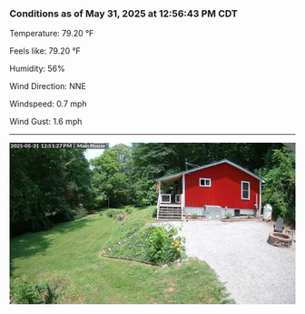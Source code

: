 ### Conditions as of May 31, 2025 at 12:56:43 PM CDT 

Temperature: 79.20 &deg;F

Feels like: 79.20 &deg;F

Humidity: 56%

Wind Direction: NNE

Windspeed: 0.7 mph

Wind Gust: 1.6 mph

---

<img src="./images/latest.jpeg"/>

